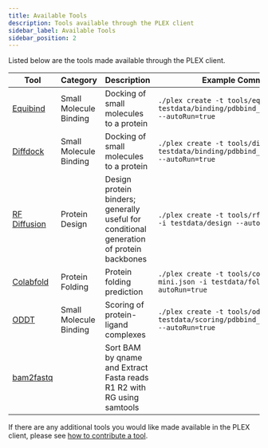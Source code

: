 ```yaml
---
title: Available Tools
description: Tools available through the PLEX client
sidebar_label: Available Tools
sidebar_position: 2
---
```


Listed below are the tools made available through the PLEX client.

| Tool | Category | Description | Example Command |
| -------- | -------- | -------- | --- | 
| [Equibind](https://github.com/labdao/plex/blob/main/tools/equibind.json) | Small Molecule Binding | Docking of small molecules to a protein | `./plex create -t tools/equibind.json -i testdata/binding/pdbbind_processed_size1 --autoRun=true` |
| [Diffdock]( https://github.com/labdao/plex/blob/main/tools/diffdock.json) | Small Molecule Binding | Docking of small molecules to a protein | `./plex create -t tools/diffdock.json -i testdata/binding/pdbbind_processed_size1 --autoRun=true` |
| [RF Diffusion](https://github.com/labdao/plex/blob/main/tools/rfdiffusion.json) | Protein Design | Design protein binders; generally useful for conditional generation of protein backbones | `./plex create -t tools/rfdiffusion.json -i testdata/design --autoRun=true` |
| [Colabfold](https://github.com/labdao/plex/blob/main/tools/colabfold-mini.json) | Protein Folding | Protein folding prediction | `./plex create -t tools/colabfold-mini.json -i testdata/folding --autoRun=true` |
| [ODDT](https://github.com/labdao/plex/blob/main/tools/oddt.json) | Small Molecule Binding | Scoring of protein-ligand complexes | `./plex create -t tools/oddt.json -i testdata/scoring/pdbbind_processed_size1 --autoRun=true` |
| [bam2fastq](https://github.com/labdao/plex/blob/main/tools/bam2fastq.json) |  | Sort BAM by qname and Extract Fasta reads R1 R2 with RG using samtools |  |

If there are any additional tools you would like made available in the PLEX client, please see [how to contribute a tool](/get-involved/how-to-contribute-a-tool).